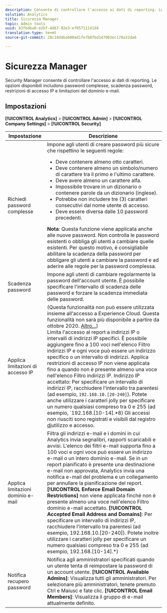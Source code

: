 ```yaml
---
description: Consente di controllare l'accesso ai dati di reporting. Le opzioni disponibili includono password complesse, scadenza password, restrizioni di accesso IP e limitazioni del dominio e-mail.
solution: Analytics
title: Sicurezza Manager
topic: Admin tools
uuid: b3fbdba0-e2bf-4d67-92e3-ef05711141d4
translation-type: tm+mt
source-git-commit: 28c18d4bab00ad1fe7b8fbd147003ec178a32da6

---
```



# Sicurezza Manager

Security Manager consente di controllare l'accesso ai dati di reporting. Le opzioni disponibili includono password complesse, scadenza password, restrizioni di accesso IP e limitazioni del dominio e-mail.

## Impostazioni

**[!UICONTROL Analytics]** &gt; **[!UICONTROL Admin]** &gt; **[!UICONTROL Company Settings]** &gt; **[!UICONTROL Security]**

| Impostazione | Descrizione |
|--- |--- |
| Richiedi password complesse | Impone agli utenti di creare password più sicure che rispettino le seguenti regole: <ul><li>Deve contenere almeno otto caratteri.</li><li>Deve contenere almeno un simbolo/numero di carattere tra il primo e l'ultimo carattere.</li><li>Deve avere almeno un carattere alfa.</li><li>Impossibile trovare in un dizionario o contenere parole da un dizionario (inglese).</li><li>Potrebbe non includere tre (3) caratteri consecutivi dal nome utente di accesso.</li><li>Deve essere diversa dalle 10 password precedenti.</li></ul>**Nota**:  Questa funzione viene applicata anche alle nuove password. Non controlla le password esistenti o obbliga gli utenti a cambiare quelle esistenti. Per questo motivo, è consigliabile abilitare la scadenza della password per obbligare gli utenti a cambiare la password e ad aderire alle regole per la password complessa. |
|  Scadenza password | Impone agli utenti di cambiare regolarmente la password dell'account utente. È possibile specificare l'intervallo di scadenza delle password e forzare la scadenza immediata delle password. |
|  Applica limitazioni di accesso IP | (Questa funzionalità non può essere utilizzata insieme all'accesso a Experience Cloud. Questa funzionalità non sarà più disponibile a partire da ottobre 2020. [Altro...](/help/admin/company/login-restrictions-eol.md))<br> Limita l'accesso al report a indirizzi IP o intervalli di indirizzi IP specifici. È possibile aggiungere fino a 100 voci nell'elenco Filtro indirizzi IP e ogni voce può essere un indirizzo specifico o un intervallo di indirizzi. Applica restrizioni di accesso IP non viene applicata fino a quando non è presente almeno una voce nell'elenco Filtro indirizzi IP. Indirizzo IP accettato: Per specificare un intervallo di indirizzi IP, racchiudere l'intervallo tra parentesi (ad esempio, `192.168.10.[20-240]`). Potete anche utilizzare i caratteri jolly per specificare un numero qualsiasi compreso tra 0 e 255 (ad esempio, `192.168.[10-14].*8) Gli accessi non riusciti sono registrati e visibili dal registro [di](https://docs.adobe.com/content/help/en/analytics/admin/admin-tools/logs.html#section_6FBAF92D9EA244809C45A78A2F0A7232)utilizzo e accesso. |
|  Applica limitazioni dominio e-mail | Filtra gli indirizzi e-mail e i domini in cui Analytics invia segnalibri, rapporti scaricabili e avvisi. L'elenco dei filtri e-mail supporta fino a 100 voci e ogni voce può essere un indirizzo e-mail o un intero dominio e-mail. Se in un report pianificato è presente una destinazione e-mail non approvata, Analytics invia una notifica e-mail del problema e un collegamento per annullare la pianificazione del report. **[!UICONTROL Enforce Email Domain Restrictions]** non viene applicata finché non è presente almeno una voce nell'elenco Filtro dominio e-mail accettato. **[!UICONTROL Accepted Email Address and Domains]**: Per specificare un intervallo di indirizzi IP, racchiudere l'intervallo tra parentesi (ad esempio, 192.168.10.[20-240]). Potete inoltre utilizzare i caratteri jolly per specificare un numero qualsiasi compreso tra 0 e 255 (ad esempio, 192.168.[10-14].*) |
|  Notifica recupero password | Notifica agli amministratori specificati quando un utente tenta di reimpostare la password di un account utente. **[!UICONTROL Available Admins]**: Visualizza tutti gli amministratori. Per selezionare più amministratori, tenete premuto Ctrl e Maiusc e fate clic. **[!UICONTROL Email Members]**: Visualizza il gruppo di e-mail attualmente definito. |
